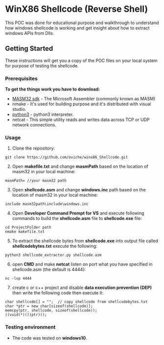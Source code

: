 # WinX86 Shellcode (Reverse Shell)
This POC was done for educational purpose and walkthrough to understand how windows shellcode is working and get insight about how to extract windows APIs from Dlls.

## Getting Started

These instructions will get you a copy of the POC files on your local system for purpose of testing the shellcode.

### Prerequisites
**To get the things work you have to download:**
* [MASM32 sdk](https://www.masm32.com/download.htm) - The Microsoft Assembler (commonly known as MASM)
* nmake  - It's used for building purpose and it's distributed with visual studio. 
* [python3](https://www.python.org/downloads/) - python3 interpreter.
* netcat - This simple utility reads and writes data across TCP or UDP network connections. 

### Usage
1.   Clone the repository:
```
git clone https://github.com/oviche/winx86_Shellcode.git
```
2. Open **makefile.txt** and change **masmPath** based on the location of masm32 in your local machine:
```
masmPath= //your masm32 path
```
3. Open **shellcode.asm** and change **windows.inc** path based on the location of masm32 in your local machine:
```
include masm32path\include\windows.inc
```

4. Open **Developer Command Prompt for VS** and execute following commands to build the **shellcode.asm** file to **shellcode.exe** file:
```
cd ProjectFolder path
nmake makefile.txt
```
5. To extract the shellcode bytes from **shellcode.exe** into output file called **shellcodebytes.txt** execute the following:
```
python3 shellcode_extractor.py shellcode.asm 
```

6. open **CMD** and make **netcat** listen on port what you have specified in shellcode.asm (the default is 4444):
```
nc -lvp 4444
```

7. create c or c++ project and disable **data execution prevention (DEP)** then write the following code then execute it:

```
char shellcode[] = "";	// copy shellcode from shellcodebytes.txt
char *ptr = new char[sizeof(shellcode)];
memcpy(ptr, shellcode, sizeof(shellcode));
((void(*)())ptr)();
```

### Testing environment
* The code was tested on **windows10**.


